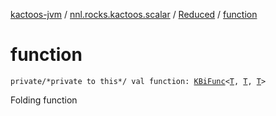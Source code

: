 [kactoos-jvm](../../index.md) / [nnl.rocks.kactoos.scalar](../index.md) / [Reduced](index.md) / [function](./function.md)

# function

`private/*private to this*/ val function: `[`KBiFunc`](../../nnl.rocks.kactoos/-k-bi-func.md)`<`[`T`](index.md#T)`, `[`T`](index.md#T)`, `[`T`](index.md#T)`>`

Folding function

